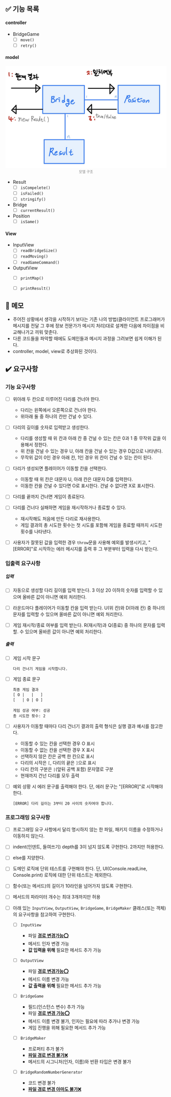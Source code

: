 ## ✅ 기능 목록

#### controller

- BridgeGame
	- [ ] `move()`
	- [ ] `retry()`

#### model

<figure style="margin: 1rem auto; max-width: 35rem;">
    <img src="./models.jpg" alt="img"/>
    <figcaption style="text-align:center; font-size:0.8em; color:gray;">모델 구조</figcaption>
</figure>

- Result
	- [ ] `isCompelete()`
	- [ ] `isFailed()`
	- [ ] `stringify()`
- Bridge
	- [ ] `currentResult()`
- Position
	- [ ] `isSame()`

#### View

- InputView
	- [ ] `readBridgeSize()`
	- [ ] `readMoving()`
	- [ ] `readGameCommand()`
- OutputView
	- [ ] `printMap()`
	- [ ] `printResult()`



## 📝 메모

- 주어진 상황에서 생각을 시작하기 보다는 기존 나의 방법(클라이언트 프로그래머가 메시지를 전달 그 후에 정보 전문가가 메시지 처리)대로 설계한 다음에 차이점을 비교해나가고 끼워 맞춘다.
- 다른 코드들을 파악할 때에도 도메인들과 메시지 과정을 그려보면 쉽게 이해가 된다.
- controller, model, view로 추상화된 것이다.



## ✔️ 요구사항

### 기능 요구사항

- [ ] 위아래 두 칸으로 이루어진 다리를 건너야 한다.
	- 다리는 왼쪽에서 오른쪽으로 건너야 한다.
	- 위아래 둘 중 하나의 칸만 건널 수 있다.
- [ ] 다리의 길이를 숫자로 입력받고 생성한다.
	- 다리를 생성할 때 위 칸과 아래 칸 중 건널 수 있는 칸은 0과 1 중 무작위 값을 이용해서 정한다.
	- 위 칸을 건널 수 있는 경우 U, 아래 칸을 건널 수 있는 경우 D값으로 나타낸다.
	- 무작위 값이 0인 경우 아래 칸, 1인 경우 위 칸이 건널 수 있는 칸이 된다.
- [ ] 다리가 생성되면 플레이어가 이동할 칸을 선택한다.
	- 이동할 때 위 칸은 대문자 U, 아래 칸은 대문자 D를 입력한다.
	- 이동한 칸을 건널 수 있다면 O로 표시한다. 건널 수 없다면 X로 표시한다.
- [ ] 다리를 끝까지 건너면 게임이 종료된다.
- [ ] 다리를 건너다 실패하면 게임을 재시작하거나 종료할 수 있다.
	- 재시작해도 처음에 만든 다리로 재사용한다.
	- 게임 결과의 총 시도한 횟수는 첫 시도를 포함해 게임을 종료할 때까지 시도한 횟수를 나타낸다.
- [ ] 사용자가 잘못된 값을 입력한 경우 `throw`문을 사용해 예외를 발생시키고, "[ERROR]"로 시작하는 에러 메시지를 출력 후 그 부분부터 입력을 다시 받는다.



### 입출력 요구사항

##### 입력

- [ ] 자동으로 생성할 다리 길이를 입력 받는다. 3 이상 20 이하의 숫자를 입력할 수 있으며 올바른 값이 아니면 예외 처리한다.

- [ ] 라운드마다 플레이어가 이동할 칸을 입력 받는다. U(위 칸)와 D(아래 칸) 중 하나의 문자를 입력할 수 있으며 올바른 값이 아니면 예외 처리한다.

- [ ] 게임 재시작/종료 여부를 입력 받는다. R(재시작)과 Q(종료) 중 하나의 문자를 입력할. 수 있으며 올바른 값이 아니면 예외 처리한다.

##### 출력

- [ ] 게임 시작 문구

	```
	다리 건너기 게임을 시작합니다.
	```

	

- [ ] 게임 종료 문구

	```
	최종 게임 결과
	[ O |   |   ]
	[   | O | O ]
	
	게임 성공 여부: 성공
	총 시도한 횟수: 2
	```

- [ ] 사용자가 이동할 때마다 다리 건너기 결과의 출력 형식은 실행 결과 예시를 참고한다.

	- 이동할 수 있는 칸을 선택한 경우 O 표시
	- 이동할 수 없는 칸을 선택한 경우 X 표시
	- 선택하지 않은 칸은 공백 한 칸으로 표시
	- 다리의 시작은 `[`, 다리의 끝은 `]`으로 표시
	- 다리 칸의 구분은 `|`(앞뒤 공백 포함) 문자열로 구분
	- 현재까지 건넌 다리를 모두 출력

- [ ] 예외 상황 시 에러 문구를 출력해야 한다. 단, 에러 문구는 "[ERROR]"로 시작해야 한다.

	```
	[ERROR] 다리 길이는 3부터 20 사이의 숫자여야 합니다.
	```



### 프로그래밍 요구사항

- [ ] 프로그래밍 요구 사항에서 달리 명시하지 않는 한 파일, 패키지 이름을 수정하거나 이동하지 않는다.

- [ ] indent(인덴트, 들여쓰기) depth를 3이 넘지 않도록 구현한다. 2까지만 허용한다.

- [ ] else를 지양한다.

- [ ] 도메인 로직에 단위 테스트를 구현해야 한다. 단, UI(Console.readLine, Console.print) 로직에 대한 단위 테스트는 제외한다.

- [ ] 함수(또는 메서드)의 길이가 10라인을 넘어가지 않도록 구현한다.

- [ ] 메서드의 파라미터 개수는 최대 3개까지만 허용

- [ ] 아래 있는 `InputView`, `OutputView`, `BridgeGame`, `BridgeMaker` 클래스(또는 객체)의 요구사항을 참고하여 구현한다.

	- [ ] `InputView`
		- 파일 **<u>경로 변경가능⭕️</u>**
		- 메서드 인자 변경 가능
		- **값 입력을 위해** 필요한 메서드 추가 가능

	- [ ] `OutputView`
		- 파일 **<u>경로 변경가능⭕️</u>**
		- 메서드 이름 변경 가능
		- **값 출력을 위해** 필요한 메서드 추가 가능
	- [ ] `BridgeGame`
		- 필드(인스턴스 변수) 추가 가능
		- 파일 **<u>경로 변경 가능⭕️</u>**
		- 메서드 이름 변경 불가, 인자는 필요에 따라 추가나 변경 가능
		- 게임 진행을 위해 필요한 메서드 추가 가능
	- [ ] `BridgeMaker`
		- 프로퍼티 추가 불가
		- **<u>파일 경로 변경 불가❌</u>**
		- 메서드의 시그니처(인자, 이름)와 반환 타입은 변경 불가
	- [ ] `BridgeRandomNumberGenerator`
		- 코드 변경 불가
		- <u>**파일 경로 변경 아마도 불가❌**</u>


